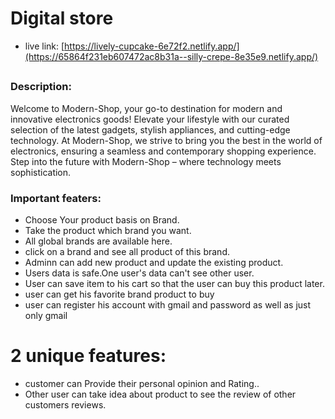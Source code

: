 # Digital store
* live link: [https://lively-cupcake-6e72f2.netlify.app/](https://65864f231eb607472ac8b31a--silly-crepe-8e35e9.netlify.app/)
##
### Description:
Welcome to Modern-Shop, your go-to destination for modern and innovative electronics goods! Elevate your lifestyle with our curated selection of the latest gadgets, stylish appliances, and cutting-edge technology. At Modern-Shop, we strive to bring you the best in the world of electronics, ensuring a seamless and contemporary shopping experience. Step into the future with Modern-Shop – where technology meets sophistication.

###  Important featers:

- Choose Your product basis on Brand.
- Take the product which brand you want.
- All global brands are available here.
- click on a brand and see all product of this brand.
- Adminn can add new product and update the existing product.
- Users data is safe.One user's data can't see other user.
- User can save item to his cart so that the user can buy this product later.
- user can get his favorite brand product to buy
- user can register his account with gmail and password as well as just only gmail

# 2 unique features:

- customer can Provide their personal opinion and Rating..
- Other user can take idea about product to see the review of other customers reviews.


